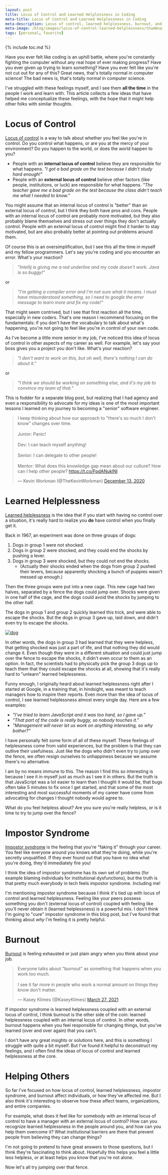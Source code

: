 ```yaml
---
layout: post
title: Locus of Control and Learned Helplessness in Coding
meta-title: Locus of Control and Learned Helplessness in Coding
meta-description: Locus of control, learned helplessness, burnout, and impostor syndrome.
meta-image: /blog/images/locus-of-control-learned-helplessness/thumbnail.png
tags: [personal, favorite]
---
```


{% include toc.md %}

Have you ever felt like coding is an uphill battle, where you're constantly fighting the computer without any real hope of ever making progress? Have you ever given up trying to learn something? Have you ever felt like you're not cut out for any of this? Great news, that's totally normal in computer science! The bad news is, that's totally normal in computer science.

I've struggled with these feelings myself, and I see them **all the time** in the people I work and learn with. This article collects a few ideas that have helped me conceptualize these feelings, with the hope that it might help other folks with similar thoughts.

# Locus of Control

[Locus of control](https://en.wikipedia.org/wiki/Locus_of_control) is a way to talk about whether you feel like you're in control. Do you control what happens, or are you at the mercy of your environment? Do you happen to the world, or does the world happen to you?

- People with an **internal locus of control** believe they are responsible for what happens. *"I got a bad grade on the test because I didn't study hard enough!"*
- People with an **external locus of control** believe other factors (like people, institutions, or luck) are responsible for what happens. *"The teacher gave me a bad grade on the test because the class didn't teach me what I needed to know."*

You might assume that an internal locus of control is "better" than an external locus of control, but I think they both have pros and cons. People with an internal locus of control are probably more motivated, but they also probably blame themselves and stress out over things they don't actually control. People with an external locus of control might find it harder to stay motivated, but are also probably better at pointing out problems around them.

Of course this is an oversimplification, but I see this all the time in myself and my fellow programmers. Let's say you're coding and you encounter an error. What's your reaction?

> *"Intellij is giving me a red underline and my code doesn't work. Java is so buggy!"*

or

> *"I'm getting a compiler error and I'm not sure what it means. I must have misunderstood something, so I need to google the error message to learn more and fix my code!"*

That might seem contrived, but I see that first reaction all the time, especially in new coders. That's one reason I recommend focusing on the fundamentals: if you don't have the vocabulary to talk about what's happening, you're not going to feel like you're in control of your own code.

As I've become a little more senior in my job, I've noticed this idea of locus of control in other aspects of my career as well. For example, let's say your boss gives you a project you don't like. What's your reaction?

> *"I don't want to work on this, but oh well, there's nothing I can do about it."*

or

> *"I think we should be working on something else, and it's my job to convince my team of that."*

This is fodder for a separate blog post, but realizing that I had agency and even a responsibility to advocate for my ideas is one of the most important lessons I learned on my journey to becoming a "senior" software engineer.

<blockquote class="twitter-tweet" data-dnt="true"><p lang="en" dir="ltr">I keep thinking about how our approach to &quot;there&#39;s so much I don&#39;t know&quot; changes over time.<br><br>Junior: Panic!<br><br>Dev: I can teach myself anything!<br><br>Senior: I can delegate to other people!<br><br>Mentor: What does this knowledge gap mean about our culture? How can I help other people? <a href="https://t.co/FpdANuklNl">https://t.co/FpdANuklNl</a></p>&mdash; Kevin Workman (@TheKevinWorkman) <a href="https://twitter.com/TheKevinWorkman/status/1338176281691652096?ref_src=twsrc%5Etfw">December 13, 2020</a></blockquote> <script async src="https://platform.twitter.com/widgets.js" charset="utf-8"></script>

# Learned Helplessness

[Learned helplessness](https://en.wikipedia.org/wiki/Learned_helplessness) is the idea that if you start with having no control over a situation, it's really hard to realize you **do** have control when you finally get it.

Back in 1967, an experiment was done on three groups of dogs:

1. Dogs in group 1 were not shocked.
2. Dogs in group 2 were shocked, and they could end the shocks by pushing a lever.
3. Dogs in group 3 were shocked, but they could not end the shocks.
   - (Actually their shocks ended when the dogs from group 2 pushed their levers, because apparently shocking a bunch of puppies wasn't messed up enough.)

Then the three groups were put into a new cage. This new cage had two halves, separated by a fence the dogs could jump over. Shocks were given in one half of the cage, and the dogs could avoid the shocks by jumping to the other half.

The dogs in group 1 and group 2 quickly learned this trick, and were able to escape the shocks. But the dogs in group 3 gave up, laid down, and didn't even try to escape the shocks.

[![dog](/blog/images/locus-of-control-learned-helplessness/dog.png)](https://unsplash.com/photos/AoqgGAqrLpU)

In other words, the dogs in group 3 had learned that they were helpless, that getting shocked was just a part of life, and that nothing they did would change it. Even though they were in a different situation and could just jump over the fence to escape the shocks, it didn't even occur to them as an option. In fact, the scientists had to physically pick the group 3 dogs up to teach them that they could escape the shocks at all, showing that it's really hard to "unlearn" learned helplessness.

Funny enough, I originally heard about learned helplessness right after I started at Google, in a training that, in hindsight, was meant to teach managers how to inspire their reports. Even more than the idea of locus of control, I see learned helplessness almost every single day. Here are a few examples:

- *"I've tried to learn JavaScript and it was too hard, so I gave up."*
- *"That part of the code is really buggy, so nobody touches it."*
- *"Management will never let us work on anything interesting, so why bother?"*

I have personally felt some form of all of these myself. These feelings of helplessness come from valid experiences, but the problem is that they can outlive their usefulness. Just like the dogs who didn't even try to jump over the fence, we often resign ourselves to unhappiness because we assume there's no alternative.

I am by no means immune to this. The reason I find this so interesting is because I see it in myself just as much as I see it in others. But the truth is that JavaScript was a lot easier to learn than I thought it would be, that bugs often take 5 minutes to fix once I get started, and that some of the most interesting and most successful moments of my career have come from advocating for changes I thought nobody would agree to.

What do you feel helpless about? Are you sure you're really helpless, or is it time to try to jump over the fence?

# Impostor Syndrome

[Impostor syndrome](https://en.wikipedia.org/wiki/Impostor_syndrome) is the feeling that you're "faking it" through your career. You feel like everyone around you knows what they're doing, while you're secretly unqualified. If they ever found out that you have no idea what you're doing, they'd immediately fire you!

I think the idea of impostor syndrome has its own set of problems (for example blaming individuals for institutional dysfunctions), but the truth is that pretty much everybody in tech feels impostor syndrome. Including me!

I'm mentioning impostor syndrome because I think it's tied up with locus of control and learned helplessness. Feeling like your peers possess something you don't (external locus of control) coupled with feeling like you'll never obtain it (learned helplessness) is a powerful mix. I don't think I'm going to "cure" impostor syndrome in this blog post, but I've found that thinking about *why* I'm feeling it is pretty helpful.

# Burnout

[Burnout](https://en.wikipedia.org/wiki/Occupational_burnout) is feeling exhausted or just plain angry when you think about your job.

<blockquote class="twitter-tweet" data-dnt="true" data-theme="light"><p lang="en" dir="ltr">Everyone talks about &quot;burnout&quot; as something that happens when you work too much.<br><br>I see it far more in people who work a normal amount on things they know don&#39;t matter.</p>&mdash; Kasey Klimes (@KaseyKlimes) <a href="https://twitter.com/KaseyKlimes/status/1375801723403505664?ref_src=twsrc%5Etfw">March 27, 2021</a></blockquote> <script async src="https://platform.twitter.com/widgets.js" charset="utf-8"></script>

If impostor syndrome is learned helplessness coupled with an external locus of control, I think burnout is the other side of the coin: learned helplessness coupled with an internal locus of control. In other words, burnout happens when you feel responsible for changing things, but you've learned (over and over again) that you can't.

I don't have any great insights or solutions here, and this is something I struggle with quite a bit myself. But I've found it helpful to deconstruct my feelings, and I often find the ideas of locus of control and learned helplessness at the core.

# Helping Others

So far I've focused on how locus of control, learned helplessness, impostor syndrome, and burnout affect individuals, or how they've affected me. But I also think it's interesting to observe how these affect teams, organizations, and entire companies.

For example, what does it feel like for somebody with an internal locus of control to have a manager with an external locus of control? How can you recognize learned helplessness in the people around you, and how can you help them overcome it? What institutional barriers are there that prevent people from believing they can change things?

I'm not going to pretend to have great answers to those questions, but I think they're fascinating to think about. Hopefully this helps you feel a little less helpless, or at least helps you know that you're not alone.

Now let's all try jumping over that fence.

